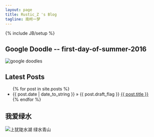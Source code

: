 ```yaml
---
layout: page
title: Rustic_Z 's Blog
tagline: 南柯一梦
---
```

{% include JB/setup %}

## Google Doodle -- first-day-of-summer-2016  

![google doodles](http://rustic.img-cn-qingdao.aliyuncs.com/gif/summer-solstice-strawberry-moon-5156509353771008-hp2x.gif@600w)  

## Latest Posts  

<ul class="posts">
  {% for post in site.posts %}
    <li><span>{{ post.date | date_to_string }}</span> &raquo; {{ post.draft_flag }} <a href="{{ BASE_PATH }}{{ post.url }}">{{ post.title }}</a></li>
  {% endfor %}
</ul>

## 我爱绿水  

![上犹陡水湖 绿水青山](http://rustic.img-cn-qingdao.aliyuncs.com/myCollege/IMG_20160610_143824.jpg@600w)  
